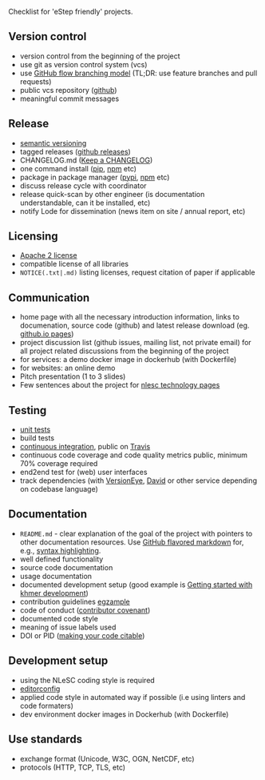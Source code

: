 Checklist for 'eStep friendly' projects.

## Version control

- version control from the beginning of the project
- use git as version control system (vcs)
- use [GitHub flow branching model](https://guides.github.com/introduction/flow/) (TL;DR: use feature branches and pull requests)
- public vcs repository ([github](https://github.com/))
- meaningful commit messages

## Release

- [semantic versioning](http://semver.org/)
- tagged releases ([github releases](https://help.github.com/categories/releases/))
- CHANGELOG.md ([Keep a CHANGELOG](http://keepachangelog.com/))
- one command install ([pip](https://pypi.python.org/pypi/pip), [npm](https://www.npmjs.com/package/npm) etc)
- package in package manager ([pypi](https://pypi.python.org/pypi), [npm](https://www.npmjs.com/) etc)
- discuss release cycle with coordinator
- release quick-scan by other engineer (is documentation understandable, can it be installed, etc)
- notify Lode for dissemination (news item on site / annual report, etc)

## Licensing

- [Apache 2 license](http://www.apache.org/licenses/LICENSE-2.0)
- compatible license of all libraries
- `NOTICE(.txt|.md)` listing licenses, request citation of paper if applicable

## Communication

- home page with all the necessary introduction information, links to documenation, source code (github)
  and latest release download (eg. [github.io pages](https://pages.github.com/))
- project discussion list (github issues, mailing list, not private email) for all project related
  discussions from the beginning of the project
- for services: a demo docker image in dockerhub (with Dockerfile)
- for websites: an online demo
- Pitch presentation (1 to 3 slides)
- Few sentences about the project for [nlesc technology pages](https://www.esciencecenter.nl/technology)

## Testing

- [unit tests](https://en.wikipedia.org/wiki/Unit_testing)
- build tests
- [continuous integration](https://en.wikipedia.org/wiki/Continuous_integration), public on [Travis](https://travis-ci.org/)
- continuous code coverage and code quality metrics public, minimum 70% coverage required
- end2end test for (web) user interfaces
- track dependencies (with [VersionEye](https://www.versioneye.com/),
  [David](https://david-dm.org/) or other service depending on codebase language)

## Documentation
- `README.md` - clear explanation of the goal of the project with pointers to other documentation resources. Use [GitHub flavored markdown](https://help.github.com/categories/writing-on-github) for, e.g., [syntax highlighting](https://help.github.com/articles/creating-and-highlighting-code-blocks).
- well defined functionality
- source code documentation
- usage documentation
- documented development setup (good example is [Getting started with khmer development](http://khmer.readthedocs.org/en/latest/dev/getting-started.html))
- contribution guidelines [egzample](https://github.com/angular/angular.js/blob/master/CONTRIBUTING.md)
- code of conduct ([contributor covenant](http://contributor-covenant.org/))
- documented code style
- meaning of issue labels used
- DOI or PID ([making your code citable](https://guides.github.com/activities/citable-code/))

## Development setup

- using the NLeSC coding style is required
- [editorconfig](http://editorconfig.org/)
- applied code style in automated way if possible (i.e using linters and code formaters)
- dev environment docker images in Dockerhub (with Dockerfile)

## Use standards

- exchange format (Unicode, W3C, OGN, NetCDF, etc)
- protocols (HTTP, TCP, TLS, etc)
